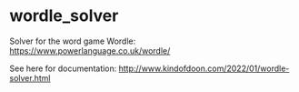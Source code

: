 # wordle_solver

Solver for the word game Wordle: https://www.powerlanguage.co.uk/wordle/

See here for documentation: http://www.kindofdoon.com/2022/01/wordle-solver.html
